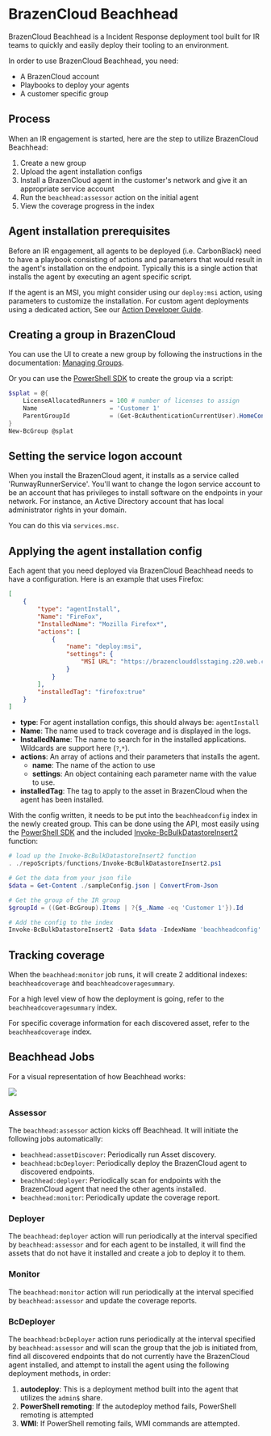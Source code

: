 # BrazenCloud Beachhead

BrazenCloud Beachhead is a Incident Response deployment tool built for IR teams to quickly and easily deploy their tooling to an environment.

In order to use BrazenCloud Beachhead, you need:

- A BrazenCloud account
- Playbooks to deploy your agents
- A customer specific group

## Process

When an IR engagement is started, here are the step to utilize BrazenCloud Beachhead:

1. Create a new group
2. Upload the agent installation configs
3. Install a BrazenCloud agent in the customer's network and give it an appropriate service account
4. Run the `beachhead:assessor` action on the initial agent
5. View the coverage progress in the index

## Agent installation prerequisites

Before an IR engagement, all agents to be deployed (i.e. CarbonBlack) need to have a playbook consisting of actions and parameters that would result in the agent's installation on the endpoint. Typically this is a single action that installs the agent by executing an agent specific script.

If the agent is an MSI, you might consider using our `deploy:msi` action, using parameters to customize the installation. For custom agent deployments using a dedicated action, See our [Action Developer Guide](https://docs.runway.host/runway-documentation/action-developer-guides/overview).

## Creating a group in BrazenCloud

You can use the UI to create a new group by following the instructions in the documentation: [Managing Groups](https://docs.runway.host/runway-documentation/general-concepts/groups/managing-groups).

Or you can use the [PowerShell SDK](https://github.com/brazencloud/powershell) to create the group via a script:

```powershell
$splat = @{
    LicenseAllocatedRunners = 100 # number of licenses to assign
    Name                    = 'Customer 1'
    ParentGroupId           = (Get-BcAuthenticationCurrentUser).HomeContainerId # this example uses the user's root group ID
}
New-BcGroup @splat
```

## Setting the service logon account

When you install the BrazenCloud agent, it installs as a service called 'RunwayRunnerService'. You'll want to change the logon service account to be an account that has privileges to install software on the endpoints in your network. For instance, an Active Directory account that has local administrator rights in your domain.

You can do this via `services.msc`.

## Applying the agent installation config

Each agent that you need deployed via BrazenCloud Beachhead needs to have a configuration. Here is an example that uses Firefox:

```json
[
    {
        "type": "agentInstall",
        "Name": "FireFox",
        "InstalledName": "Mozilla Firefox*",
        "actions": [
            {
                "name": "deploy:msi",
                "settings": {
                    "MSI URL": "https://brazenclouddlsstaging.z20.web.core.windows.net/Firefox%20Setup%20104.0.1.msi"
                }
            }
        ],
        "installedTag": "firefox:true"
    }
]
```

- **type**: For agent installation configs, this should always be: `agentInstall`
- **Name**: The name used to track coverage and is displayed in the logs.
- **InstalledName**: The name to search for in the installed applications. Wildcards are support here (`?`,`*`).
- **actions**: An array of actions and their parameters that installs the agent.
  - **name**: The name of the action to use
  - **settings**: An object containing each parameter name with the value to use.
- **installedTag**: The tag to apply to the asset in BrazenCloud when the agent has been installed.

With the config written, it needs to be put into the `beachheadconfig` index in the newly created group. This can be done using the API, most easily using the [PowerShell SDK](https://github.com/brazencloud/powershell) and the included [Invoke-BcBulkDatastoreInsert2](repoScripts/functions/Invoke-BcBulkDatastoreInsert2.ps1) function:

```powershell
# load up the Invoke-BcBulkDatastoreInsert2 function
. ./repoScripts/functions/Invoke-BcBulkDatastoreInsert2.ps1

# Get the data from your json file
$data = Get-Content ./sampleConfig.json | ConvertFrom-Json

# Get the group of the IR group
$groupId = ((Get-BcGroup).Items | ?{$_.Name -eq 'Customer 1'}).Id

# Add the config to the index
Invoke-BcBulkDatastoreInsert2 -Data $data -IndexName 'beachheadconfig' -GroupId $groupId
```

## Tracking coverage

When the `beachhead:monitor` job runs, it will create 2 additional indexes: `beachheadcoverage` and `beachheadcoveragesummary`.

For a high level view of how the deployment is going, refer to the `beachheadcoveragesummary` index.

For specific coverage information for each discovered asset, refer to the `beachheadcoverage` index.

## Beachhead Jobs

For a visual representation of how Beachhead works:

![](https://lucid.app/publicSegments/view/6b22d320-2d5e-465e-8a6d-2fdc61dbdb0f/image.png)

### Assessor

The `beachhead:assessor` action kicks off Beachhead. It will initiate the following jobs automatically:

- `beachhead:assetDiscover`: Periodically run Asset discovery.
- `beachhead:bcDeployer`: Periodically deploy the BrazenCloud agent to discovered endpoints.
- `beachhead:deployer`: Periodically scan for endpoints with the BrazenCloud agent that need the other agents installed.
- `beachhead:monitor`: Periodically update the coverage report.

### Deployer

The `beachhead:deployer` action will run periodically at the interval specified by `beachhead:assessor` and for each agent to be installed, it will find the assets that do not have it installed and create a job to deploy it to them.

### Monitor

The `beachhead:monitor` action will run periodically at the interval specified by `beachhead:assessor` and update the coverage reports.

### BcDeployer

The `beachhead:bcDeployer` action runs periodically at the interval specified by `beachhead:assessor` and will scan the group that the job is initiated from, find all discovered endpoints that do not currently have the BrazenCloud agent installed, and attempt to install the agent using the following deployment methods, in order:

1. **autodeploy**: This is a deployment method built into the agent that utilizes the `admin$` share.
2. **PowerShell remoting**: If the autodeploy method fails, PowerShell remoting is attempted
3. **WMI**: If PowerShell remoting fails, WMI commands are attempted.